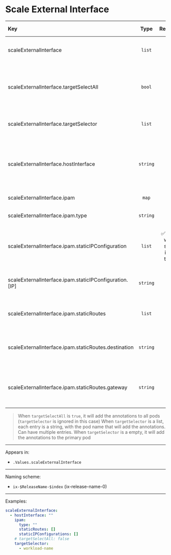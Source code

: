 # Scale External Interface

| Key                                                    |   Type    |            Required             | Helm Template | Default | Description                                                                     |
| :----------------------------------------------------- | :-------: | :-----------------------------: | :-----------: | :-----: | :------------------------------------------------------------------------------ |
| scaleExternalInterface                                 |  `list`   |               ❌                |      ❌       |  `[]`   | Define the external interfaces as list                                          |
| scaleExternalInterface.targetSelectAll                 | `bool` |               ❌                |      ❌       | `false` | Whether to add the annotation for this external interface to all workloads      |
| scaleExternalInterface.targetSelector                  |  `list`   |               ❌                |      ❌       |  `[]`   | Which workloads to add the annotations                                          |
| scaleExternalInterface.hostInterface                   | `string`  |               ✅                |      ❌       |  `""`   | Define the hostInterface, (options in GUI populated from Middleware references) |
| scaleExternalInterface.ipam                            |   `map`   |               ✅                |      ❌       |  `{}`   | Define the ipam                                                                 |
| scaleExternalInterface.ipam.type                       | `string`  |               ✅                |      ❌       |  `""`   | Define the ipam type (dchp, static)                                             |
| scaleExternalInterface.ipam.staticIPConfiguration      |  `list`   | ✅ (Only when static ipam type) |      ❌       |  `[]`   | Define static IP Configuration (Only with static ipam type)                     |
| scaleExternalInterface.ipam.staticIPConfiguration.[IP] | `string`  |               ✅                |      ❌       |  `""`   | Define the static IP (Only with static ipam type)                               |
| scaleExternalInterface.ipam.staticRoutes               |  `list`   |               ❌                |      ❌       |  `[]`   | Define static routes (Only with static ipam type)                               |
| scaleExternalInterface.ipam.staticRoutes.destination   | `string`  |               ✅                |      ❌       |  `""`   | Define the static destination (Only with static ipam type)                      |
| scaleExternalInterface.ipam.staticRoutes.gateway       | `string`  |               ✅                |      ❌       |  `""`   | Define the static gateway (Only with static ipam type)                          |

> When `targetSelectAll` is `true`, it will add the annotations to all pods (`targetSelector` is ignored in this case)
> When `targetSelector` is a list, each entry is a string, with the pod name that will add the annotations. Can have multiple entries.
> When `targetSelector` is a empty, it will add the annotations to the primary pod

---

Appears in:

- `.Values.scaleExternalInterface`

---

Naming scheme:

- `ix-$ReleaseName-$index` (ix-release-name-0)

---

Examples:

```yaml
scaleExternalInterface:
  - hostInterface: ""
    ipam:
      type: ""
      staticRoutes: []
      staticIPConfigurations: []
    # targetSelectAll: false
    targetSelector:
      - workload-name
```
